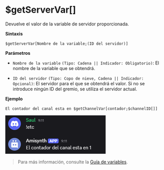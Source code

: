 # $getServerVar[]


Devuelve el valor de la variable de servidor proporcionada.

**Sintaxis**
```
$getServerVar[Nombre de la variable;(ID del servidor)]
```

**Parámetros**

- `Nombre de la variable` `(Tipo: Cadena || Indicador: Obligatorio)`: El nombre de la variable que se obtendrá.

- `ID del servidor` `(Tipo: Copo de nieve, Cadena || Indicador: Opcional)`: El servidor para el que se obtendrá el valor. Si no se introduce ningún ID del gremio, se utiliza el servidor actual.

**Ejemplo**

```
El contador del canal esta en $getChannelVar[contador;$channelID[]]
```

![alt text](image-70.png)

> Para más información, consulte la [Guía de variables](../gen/variables.md).
